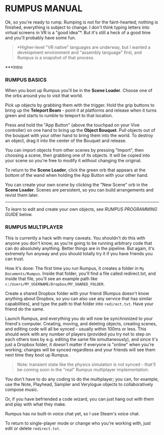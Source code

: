 # RUMPUS MANUAL

Ok, so you're ready to rump. Rumping is not for the faint-hearted;
nothing is finished, everything is subject to change. I don't think typing
letters into virtual screens in VR is a "good idea"*. But it's still a heck
of a good time and you'll probably have some fun.

> *Higher-level "VR native" languages are underway, but I wanted a
development environment and "assembly language" first, and Rumpus
is a snapshot of that process.

***Intro

### RUMPUS BASICS
When you boot up Rumpus you'll be in the **Scene Loader**.
Choose one of the orbs around you to visit that world.

Pick up objects by grabbing them with the trigger. Hold the grip buttons
to bring up the **Teleport Beam** - point it at platforms and release when it
turns green and starts to rumble to teleport to that location.

Press and hold the "App Button" (above the touchpad on your Vive controller)
on one hand to bring up the **Object Bouquet**. Pull objects out of the
bouquet with your other hand to bring them into the world. To destroy an
object, drag it into the center of the Bouquet and release.

You can import objects from other scenes by pressing "Import", then choosing
a scene, then grabbing one of its objects. It will be copied into your scene
so you're free to modify it without changing the original.

To return to the **Scene Loader**, click the green orb that appears at the
bottom of the wand when holding the App Button with your other hand.

You can create your own scene by clicking the "New Scene" orb in
the **Scene Loader**. Scenes are persistent, so you can build arrangements
and revist them later.

***

To learn to edit and create your own objects,
see _RUMPUS PROGRAMMING GUIDE_ below.

### RUMPUS MULTIPLAYER
This is currently a hack with many caveats. You shouldn't do this with
anyone you don't know, as you're going to be running arbitrary code that
can do absolutely anything. Better things are in the pipeline. But again,
it's extremely fun anyway and you should totally try it if you have
friends you can trust.

How it's done:
The first time you run Rumpus, it creates a folder in `My Documents/Rumpus`.
Inside that folder, you'll find a file called redirect.txt, and inside
that file, you'll see an example path like
`c:/Users/MY_USERNAME/Dropbox/MY_SHARED_FOLDER`.

Create a shared Dropbox folder with your friend (Rumpus doesn't know
anything about Dropbox, so you can also use any service that has
similar capabilities), and type the path to that folder into `redirect.txt`.
Have your friend do the same.

Launch Rumpus, and everything you do will now be synchronized to your
friend's computer. Creating, moving, and deleting objects, creating scenes,
and editing code will all be synced - usually within 100ms or less. This
should work with any number of players (provided you try not
to step on each others toes by e.g. editing the same file simultaneously),
and since it's just a Dropbox folder, it doesn't matter if everyone
is "online" when you're working; changes will be synced regardless and
your friends will see them next time they boot up Rumpus.

> Note: transient state like the physics simulation is not synced - that'll
be coming soon in the "real" Rumpus multiplayer implementation.

You don't have to do any coding to do the multiplayer; you can, for example,
use the Note, Playhead, Sampler and Verylogue objects to
collaboratively compose music.

Or, if you have befriended a code wizard, you can just hang out
with them and play with what they make.

Rumpus has no built-in voice chat yet, so I use Steam's voice chat.

To return to single-player mode or change who you're working with,
just edit or delete `redirect.txt`.
